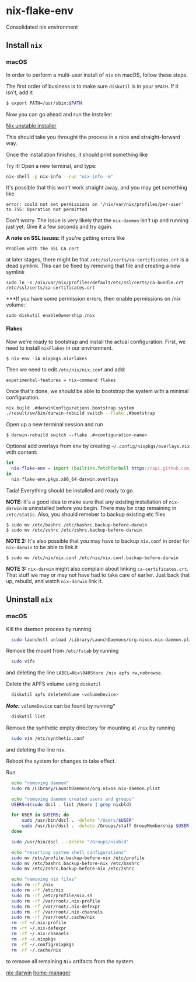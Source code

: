 # nix-flake-env

Consolidated nix environment

## Install `nix`

### macOS

In order to perform a multi-user install of `nix` on macOS, follow these steps.

The first order of business is to make sure `diskutil` is in your `$PATH`. If
it isn't, add it

```sh
$ export PATH=/usr/sbin:$PATH
```

Now you can go ahead and run the installer:

[Nix unstable installer](https://github.com/miuirussia/nix-unstable-installer)

This should take you throught the process in a nice and straight-forward way.

Once the installation finishes, it should print something like

Try it! Open a new terminal, and type:

```sh
nix-shell -p nix-info --run "nix-info -m"
```

It's possible that this won't work straight away, and you may get something like

```
error: could not set permissions on '/nix/var/nix/profiles/per-user' to 755: Operation not permitted
```

Don't worry. The issue is very likely that the `nix-daemon` isn't up and
running just yet. Give it a few seconds and try again.

**A note on SSL issues:** If you're getting errors like

```
Problem with the SSL CA cert
```

at later stages, there might be that `/etc/ssl/certs/ca-certificates.crt` is a
dead symlink. This can be fixed by removing that file and creating a new
symlink

```
sudo ln -s /nix/var/nix/profiles/default/etc/ssl/certs/ca-bundle.crt /etc/ssl/certs/ca-certificates.crt
```

***If you have some permission errors, then enable permissions on /nix volume:

```
sudo diskutil enableOwnership /nix
```

#### Flakes

Now we're ready to bootstrap and install the actual configuration. First, we
need to install `nixFlakes` in our environment.

```
$ nix-env -iA nixpkgs.nixFlakes
```

Then we need to edit `/etc/nix/nix.conf` and add:

```
experimental-features = nix-command flakes
```

Once that's done, we should be able to bootstrap the system with a minimal
configuration.

```sh
nix build .#darwinConfigurations.bootstrap.system
./result/sw/bin/darwin-rebuild switch --flake .#bootstrap
```

Open up a new terminal session and run

```
$ darwin-rebuild switch --flake .#<configuration-name>
```

Optional add overlays from env by creating `~/.config/nixpkgs/overlays.nix` with content:

```nix
let
  nix-flake-env = import (builtins.fetchTarball https://api.github.com/repos/miuirussia/nix-flake-env/tarball/master);
in
  nix-flake-env.pkgs.x86_64-darwin.overlays
```

Tada! Everything should be installed and ready to go.

**NOTE:** It's a good idea to make sure that any existing installation of
`nix-darwin` is uninstalled before you begin. There may be crap remaining in
`/etc/static`. Also, you should remeber to backup existing etc files

```
$ sudo mv /etc/bashrc /etc/bashrc.backup-before-darwin
$ sudo mv /etc/zshrc /etc/zshrc.backup-before-darwin
```

**NOTE 2:** It's also possible that you may have to backup `nix.conf` in order for
`nix-darwin` to be able to link it

```
$ sudo mv /etc/nix/nix.conf /etc/nix/nix.conf.backup-before-darwin
```

**NOTE 3:** `nix-darwin` might also complain about linking `ca-certificates.crt`. That
stuff we may or may not have had to take care of earlier. Just back that up,
rebuild, and watch `nix-darwin` link it.

## Uninstall `nix`

### macOS

Kill the daemon process by running

```bash
  sudo launchctl unload /Library/LaunchDaemons/org.nixos.nix-daemon.plist
```

Remove the mount from `/etc/fstab` by running 

```bash
  sudo vifs
```

and deleting the  line `LABEL=Nix\040Store /nix apfs rw,nobrowse`.

Delete the APFS volume using `diskutil` 

```bash
  diskutil apfs deleteVolume <volumeDevice>
```

***Note:*** `volumeDevice` can be found by running*

```bash
  diskutil list
```

Remove the synthetic empty directory for mounting at `/nix` by running 

```bash
  sudo vim /etc/synthetic.conf
```

  and deleting the line `nix`. 
  
Reboot the system for changes to take effect.

Run 

```bash
  echo "removing daemon"
  sudo rm /Library/LaunchDaemons/org.nixos.nix-daemon.plist

  echo "removing daemon created users and groups"
  USERS=$(sudo dscl . list /Users | grep nixbld)

  for USER in $USERS; do
      sudo /usr/bin/dscl . -delete "/Users/$USER"
      sudo /usr/bin/dscl . -delete /Groups/staff GroupMembership $USER;
  done

  sudo /usr/bin/dscl . -delete "/Groups/nixbld"

  echo "reverting system shell configurations"
  sudo mv /etc/profile.backup-before-nix /etc/profile
  sudo mv /etc/bashrc.backup-before-nix /etc/bashrc
  sudo mv /etc/zshrc.backup-before-nix /etc/zshrc

  echo "removing nix files"
  sudo rm -rf /nix
  sudo rm -rf /etc/nix
  sudo rm -rf /etc/profile/nix.sh
  sudo rm -rf /var/root/.nix-profile
  sudo rm -rf /var/root/.nix-defexpr
  sudo rm -rf /var/root/.nix-channels
  sudo rm -rf /var/root/.cache/nix
  rm -rf ~/.nix-profile
  rm -rf ~/.nix-defexpr
  rm -rf ~/.nix-channels
  rm -rf ~/.nixpkgs
  rm -rf ~/.config/nixpkgs
  rm -rf ~/.cache/nix
```

to remove all remaining `Nix` artifacts from the system.

[nix-darwin](https://github.com/LnL7/nix-darwin)
[home-manager](https://github.com/nix-community/home-manager)
